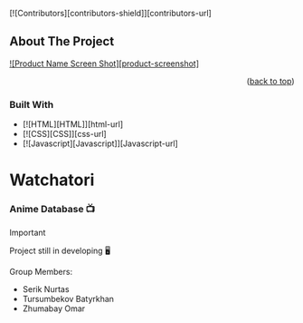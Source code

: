 <a id="readme-top"></a>


[![Contributors][contributors-shield]][contributors-url]


## About The Project

[![Product Name Screen Shot][product-screenshot]](images/example.png)

<p align="right">(<a href="#readme-top">back to top</a>)</p>


### Built With

* [![HTML][HTML]][html-url]
* [![CSS][CSS]][css-url]
* [![Javascript][Javascript]][Javascript-url]


# Watchatori


### Anime Database :tv:

> [!IMPORTANT]
> Project still in developing :desktop_computer:

Group Members:
* Serik Nurtas
* Tursumbekov Batyrkhan
* Zhumabay Omar


